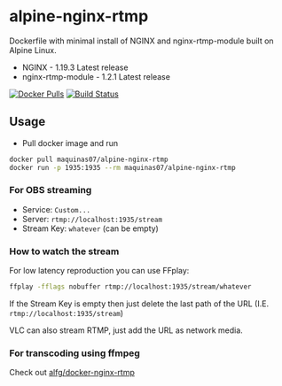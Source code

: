 # alpine-nginx-rtmp

Dockerfile with minimal install of NGINX and nginx-rtmp-module built on Alpine Linux.

* NGINX - 1.19.3 Latest release
* nginx-rtmp-module - 1.2.1 Latest release

[![Docker Pulls](https://img.shields.io/docker/pulls/maquinas07/alpine-nginx-rtmp.svg?logo=docker)](https://hub.docker.com/r/maquinas07/alpine-nginx-rtmp/)
[![Build Status](https://img.shields.io/docker/build/maquinas07/alpine-nginx-rtmp.svg?logo=docker)](https://hub.docker.com/r/maquinas07/alpine-nginx-rtmp/)

## Usage
* Pull docker image and run
```bash
docker pull maquinas07/alpine-nginx-rtmp
docker run -p 1935:1935 --rm maquinas07/alpine-nginx-rtmp
```

### For OBS streaming
* Service: `Custom...`
* Server: `rtmp://localhost:1935/stream`
* Stream Key: `whatever` (can be empty)

### How to watch the stream 
For low latency reproduction you can use FFplay:
```bash
ffplay -fflags nobuffer rtmp://localhost:1935/stream/whatever
```

If the Stream Key is empty then just delete the last path of the URL (I.E. `rtmp://localhost:1935/stream`)

VLC can also stream RTMP, just add the URL as network media.

### For transcoding using ffmpeg

Check out [alfg/docker-nginx-rtmp](https://github.com/alfg/docker-nginx-rtmp)